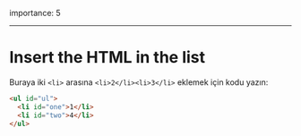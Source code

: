 importance: 5

---

# Insert the HTML in the list

Buraya iki `<li>`  arasına `<li>2</li><li>3</li>` eklemek için kodu yazın:

```html
<ul id="ul">
  <li id="one">1</li>
  <li id="two">4</li>
</ul>
```
